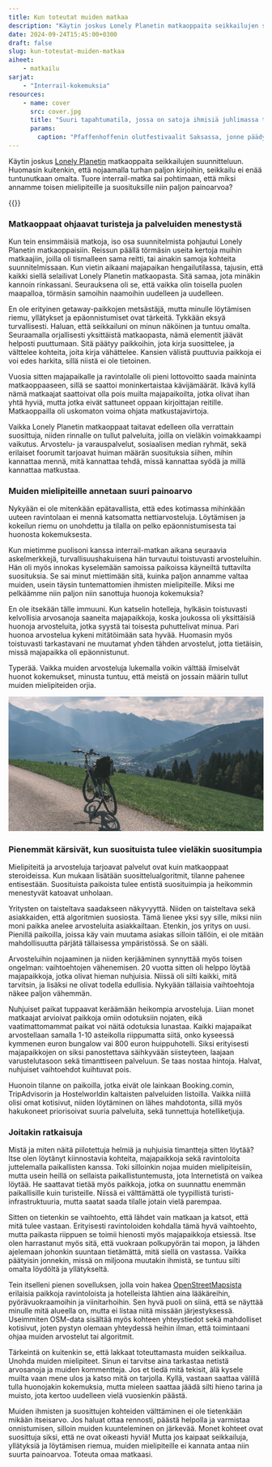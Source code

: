 ```yaml
---
title: Kun toteutat muiden matkaa
description: "Käytin joskus Lonely Planetin matkaoppaita seikkailujen suunnitteluun. Huomasin kuitenkin, että nojaamalla turhan paljon kirjoihin, seikkailu ei enää tuntunutkaan omalta."
date: 2024-09-24T15:45:00+0300
draft: false
slug: kun-toteutat-muiden-matkaa
aiheet:
    - matkailu
sarjat:
    - "Interrail-kokemuksia"
resources:
    - name: cover
      src: cover.jpg
      title: "Suuri tapahtumatila, jossa on satoja ihmisiä juhlimassa tiiviisti pöytien ääressä. Osa ihmisistä nostaa ilmaan suuria oluttuoppeja."
      params:
        caption: "Pfaffenhoffenin olutfestivaalit Saksassa, jonne päädyimme majapaikan työntekijän vinkistä."
---
```

Käytin joskus [Lonely Planetin](https://www.lonelyplanet.com/) matkaoppaita seikkailujen suunnitteluun. Huomasin kuitenkin, että nojaamalla turhan paljon kirjoihin, seikkailu ei enää tuntunutkaan omalta. Tuore interrail-matka sai pohtimaan, että miksi annamme toisen mielipiteille ja suosituksille niin paljon painoarvoa?

<!--more-->

{{<cover>}}

### Matkaoppaat ohjaavat turisteja ja palveluiden menestystä

Kun tein ensimmäisiä matkoja, iso osa suunnitelmista pohjautui Lonely Planetin matkaoppaisiin. Reissun päällä törmäsin useita kertoja muihin matkaajiin, joilla oli tismalleen sama reitti, tai ainakin samoja kohteita suunnitelmissaan. Kun vietin aikaani majapaikan hengailutilassa, tajusin, että kaikki siellä selailivat Lonely Planetin matkaopasta. Sitä samaa, jota minäkin kannoin rinkassani. Seurauksena oli se, että vaikka olin toisella puolen maapalloa, törmäsin samoihin naamoihin uudelleen ja uudelleen.

En ole erityinen getaway-paikkojen metsästäjä, mutta minulle löytämisen riemu, yllätykset ja epäonnistumiset ovat tärkeitä. Tykkään eksyä turvallisesti. Haluan, että seikkailuni on minun näköinen ja tuntuu omalta. Seuraamalla orjallisesti yksittäistä matkaopasta, nämä elementit jäävät helposti puuttumaan. Sitä päätyy paikkoihin, jota kirja suosittelee, ja välttelee kohteita, joita kirja vähättelee. Kansien välistä puuttuvia paikkoja ei voi edes harkita, sillä niistä ei ole tietoinen.

Vuosia sitten majapaikalle ja ravintolalle oli pieni lottovoitto saada maininta matkaoppaaseen, sillä se saattoi moninkertaistaa kävijämäärät. Ikävä kyllä nämä matkaajat saattoivat olla pois muilta majapaikoilta, jotka olivat ihan yhtä hyviä, mutta jotka eivät sattuneet oppaan kirjoittajan reitille. Matkaoppailla oli uskomaton voima ohjata matkustajavirtoja.

Vaikka Lonely Planetin matkaoppaat taitavat edelleen olla verrattain suosittuja, niiden rinnalle on tullut palveluita, joilla on vieläkin voimakkaampi vaikutus. Arvostelu- ja varauspalvelut, sosiaalisen median ryhmät, sekä erilaiset foorumit tarjoavat huiman määrän suosituksia siihen, mihin kannattaa mennä, mitä kannattaa tehdä, missä kannattaa syödä ja millä kannattaa matkustaa.

### Muiden mielipiteille annetaan suuri painoarvo

Nykyään ei ole mitenkään epätavallista, että edes kotimassa mihinkään uuteen ravintolaan ei mennä katsomatta nettiarvosteluja. Löytämisen ja kokeilun riemu on unohdettu ja tilalla on pelko epäonnistumisesta tai huonosta kokemuksesta.

Kun mietimme puolisoni kanssa interrail-matkan aikana seuraavia askelmerkkejä, turvallisuushakuisena hän turvautui toistuvasti arvosteluihin. Hän oli myös innokas kyselemään samoissa paikoissa käyneiltä tuttavilta suosituksia. Se sai minut miettimään sitä, kuinka paljon annamme valtaa muiden, usein täysin tuntemattomien ihmisten mielipiteille. Miksi me pelkäämme niin paljon niin sanottuja huonoja kokemuksia?

En ole itsekään tälle immuuni. Kun katselin hotelleja, hylkäsin toistuvasti kelvollisia arvosanoja saaneita majapaikkoja, koska joukossa oli yksittäisiä huonoja arvosteluita, jotka syystä tai toisesta puhuttelivat minua. Pari huonoa arvostelua kykeni mitätöimään sata hyvää. Huomasin myös toistuvasti tarkastavani ne muutamat yhden tähden arvostelut, jotta tietäisin, missä majapaikka oli epäonnistunut.

Typerää. Vaikka muiden arvosteluja lukemalla voikin välttää ilmiselvät huonot kokemukset, minusta tuntuu, että meistä on jossain määrin tullut muiden mielipiteiden orjia.

![Vuoristotien laidalla oleva polkupyörä. Taustalla näkyy teräviä vuorten huippuja. Pilvien välistä paistava aurinko piirtää vuorten eteen säteet. Valkoisen sähköpyörän perässä on kori, jossa on musta reppu. Pyörän tankoon on kiinnitetty kännykkä.](polkupyora.jpg "Näkymiä Itävallan vuoristosta pyöräreittini varrelta. En kuunnellut pyörävuokraamon suosituksia reiteistä, jotka näkyivät kaikissa kartoissa, vaan piirsin kartan avulla oman reittini.")

### Pienemmät kärsivät, kun suosituista tulee vieläkin suositumpia

Mielipiteitä ja arvosteluja tarjoavat palvelut ovat kuin matkaoppaat steroideissa. Kun mukaan lisätään suosittelualgoritmit, tilanne pahenee entisestään. Suosituista paikoista tulee entistä suosituimpia ja heikommin menestyvät katoavat unholaan.

Yritysten on taisteltava saadakseen näkyvyyttä. Niiden on taisteltava sekä asiakkaiden, että algoritmien suosiosta. Tämä lienee yksi syy sille, miksi niin moni paikka anelee arvosteluita asiakkailtaan. Etenkin, jos yritys on uusi. Pienillä paikoilla, joissa käy vain muutama asiakas silloin tällöin, ei ole mitään mahdollisuutta pärjätä tällaisessa ympäristössä. Se on sääli.

Arvosteluihin nojaaminen ja niiden kerjääminen synnyttää myös toisen ongelman: vaihtoehtojen vähenemisen. 20 vuotta sitten oli helppo löytää majapaikkoja, jotka olivat hieman nuhjuisia. Niissä oli silti kaikki, mitä tarvitsin, ja lisäksi ne olivat todella edullisia. Nykyään tällaisia vaihtoehtoja näkee paljon vähemmän.

Nuhjuiset paikat tuppaavat keräämään heikompia arvosteluja. Liian monet matkaajat arvioivat paikkoja omiin odotuksiin nojaten, eikä vaatimattomammat paikat voi näitä odotuksia lunastaa. Kaikki majapaikat arvostellaan samalla 1-10 asteikolla riippumatta siitä, onko kyseessä kymmenen euron bungalow vai 800 euron huippuhotelli. Siksi erityisesti majapaikkojen on siksi panostettava säihkyvään siisteyteen, laajaan varustelutasoon sekä timanttiseen palveluun. Se taas nostaa hintoja. Halvat, nuhjuiset vaihtoehdot kuihtuvat pois.

Huonoin tilanne on paikoilla, jotka eivät ole lainkaan Booking.comin, TripAdvisorin ja Hostelworldin kaltaisten palveluiden listoilla. Vaikka niillä olisi omat kotisivut, niiden löytäminen on lähes mahdotonta, sillä myös hakukoneet priorisoivat suuria palveluita, sekä tunnettuja hotelliketjuja.

### Joitakin ratkaisuja

Mistä ja miten näitä piilotettuja helmiä ja nuhjuisia timantteja sitten löytää? Itse olen löytänyt kiinnostavia kohteita, majapaikkoja sekä ravintoloita juttelemalla paikallisten kanssa. Toki silloinkin nojaa muiden mielipiteisiin, mutta usein heillä on sellaista paikallistuntemusta, jota Internetistä on vaikea löytää. He saattavat tietää myös paikkoja, jotka on suunnattu enemmän paikallisille kuin turisteille. Niissä ei välttämättä ole tyypillistä turisti-infrastruktuuria, mutta saatat saada tilalle jotain vielä parempaa.

Sitten on tietenkin se vaihtoehto, että lähdet vain matkaan ja katsot, että mitä tulee vastaan. Erityisesti ravintoloiden kohdalla tämä hyvä vaihtoehto, mutta paikasta riippuen se toimii hienosti myös majapaikkoja etsiessä. Itse olen harrastanut myös sitä, että vuokraan polkupyörän tai mopon, ja lähden ajelemaan johonkin suuntaan tietämättä, mitä siellä on vastassa. Vaikka päätyisin jonnekin, missä on miljoona muutakin ihmistä, se tuntuu silti omalta löydöltä ja yllätykseltä.

Tein itselleni pienen sovelluksen, jolla voin hakea [OpenStreetMapsista](https://www.openstreetmap.org) erilaisia paikkoja ravintoloista ja hotelleista lähtien aina lääkäreihin, pyörävuokraamoihin ja viinitarhoihin. Sen hyvä puoli on siinä, että se näyttää minulle mitä alueella on, mutta ei listaa niitä missään järjestyksessä. Useimmiten OSM-data sisältää myös kohteen yhteystiedot sekä mahdolliset kotisivut, joten pystyn olemaan yhteydessä heihin ilman, että toimintaani ohjaa muiden arvostelut tai algoritmit.

Tärkeintä on kuitenkin se, että lakkaat toteuttamasta muiden seikkailua. Unohda muiden mielipiteet. Sinun ei tarvitse aina tarkastaa netistä arvosanoja ja muiden kommentteja. Jos et tiedä mitä tekisit, älä kysele muilta vaan mene ulos ja katso mitä on tarjolla. Kyllä, vastaan saattaa välillä tulla huonojakin kokemuksia, mutta mieleen saattaa jäädä silti hieno tarina ja muisto, jota kertoo uudelleen vielä vuosienkin päästä.

Muiden ihmisten ja suosittujen kohteiden välttäminen ei ole tietenkään mikään itseisarvo. Jos haluat ottaa rennosti, päästä helpolla ja varmistaa onnistumisen, silloin  muiden kuunteleminen on järkevää. Monet kohteet ovat suosittuja siksi, että ne ovat oikeasti hyviä! Mutta jos kaipaat seikkailuja, yllätyksiä ja löytämisen riemua, muiden mielipiteille ei kannata antaa niin suurta painoarvoa. Toteuta omaa matkaasi.